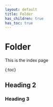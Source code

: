 ```yaml
---
layout: default
title: Folder
has_children: true
has_toc: true
---
```


# Folder

This is the index page

{:toc}

## Heading 2

### Heading 3